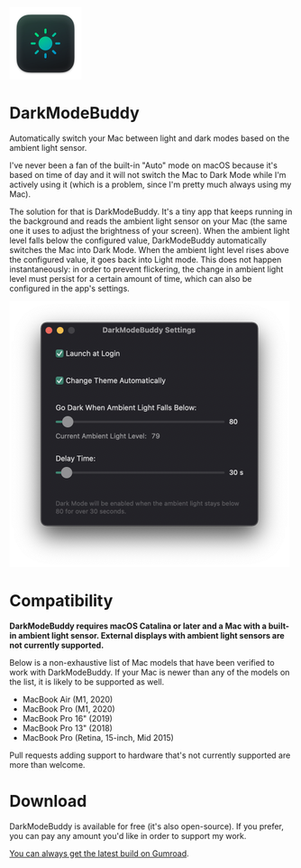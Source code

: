 <img src="./Assets/icon-small.png" width="128">

# DarkModeBuddy

Automatically switch your Mac between light and dark modes based on the ambient light sensor.

I've never been a fan of the built-in "Auto" mode on macOS because it's based on time of day and it will not switch the Mac to Dark Mode while I'm actively using it (which is a problem, since I'm pretty much always using my Mac).

The solution for that is DarkModeBuddy. It's a tiny app that keeps running in the background and reads the ambient light sensor on your Mac (the same one it uses to adjust the brightness of your screen). When the ambient light level falls below the configured value, DarkModeBuddy automatically switches the Mac into Dark Mode. When the ambient light level rises above the configured value, it goes back into Light mode. This does not happen instantaneously: in order to prevent flickering, the change in ambient light level must persist for a certain amount of time, which can also be configured in the app's settings.

<img src="./Assets/screenshot3.png" width="497">

# Compatibility

**DarkModeBuddy requires macOS Catalina or later and a Mac with a built-in ambient light sensor. External displays with ambient light sensors are not currently supported.**

Below is a non-exhaustive list of Mac models that have been verified to work with DarkModeBuddy. If your Mac is newer than any of the models on the list, it is likely to be supported as well.

- MacBook Air (M1, 2020)
- MacBook Pro (M1, 2020)
- MacBook Pro 16" (2019)
- MacBook Pro 13" (2018)
- MacBook Pro (Retina, 15-inch, Mid 2015)

Pull requests adding support to hardware that's not currently supported are more than welcome.

# Download

DarkModeBuddy is available for free (it's also open-source). If you prefer, you can pay any amount you'd like in order to support my work.

[You can always get the latest build on Gumroad](https://darkmodebuddy.app).